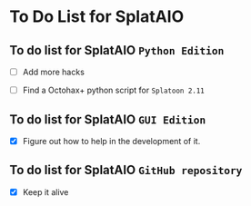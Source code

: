 # To Do List for SplatAIO

## To do list for SplatAIO `Python Edition`
- [ ] Add more hacks

- [ ] Find a Octohax+ python script for `Splatoon 2.11`

## To do list for SplatAIO `GUI Edition`
- [X] Figure out how to help in the development of it.

## To do list for SplatAIO `GitHub repository`
- [X] Keep it alive

